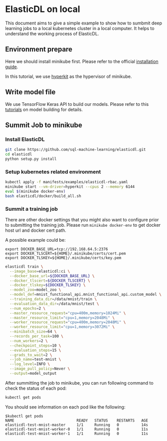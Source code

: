 # ElasticDL on local

This document aims to give a simple example to show how to sumbmit deep learning jobs to a local kubernetes cluster in a local computer. It helps to understand the working process of ElasticDL.


## Environment prepare

Here we should install minikube first. Please refer to the official [installation guide](https://kubernetes.io/docs/tasks/tools/install-minikube/).

In this tutorial, we use [hyperkit](https://github.com/moby/hyperkit) as the hypervisor of minikube.

## Write model file

We use TensorFlow Keras API to build our models. Please refer to this [tutorials](https://github.com/sql-machine-learning/elasticdl/blob/develop/elasticdl/doc/model_building.md) on model building for details.

## Summit Job to minikube

### Install ElasticDL

```bash
git clone https://github.com/sql-machine-learning/elasticdl.git
cd elasticdl
python setup.py install
```

### Setup kubernetes related environment

```bash
kubectl apply -f manifests/examples/elasticdl-rbac.yaml
minikube start --vm-driver=hyperkit --cpus 2 --memory 6144
eval $(minikube docker-env)
bash elasticdl/docker/build_all.sh
```

### Summit a training job


There are other docker settings that you might also want to configure prior to submitting the training job. Please run `minikube docker-env` to get docker host url and docker cert path.

A possible example could be:

```
export DOCKER_BASE_URL=tcp://192.168.64.5:2376
export DOCKER_TLSCERT=${HOME}/.minikube/certs/cert.pem
export DOCKER_TLSKEY=${HOME}/.minikube/certs/key.pem
```


```bash
elasticdl train \
  --image_base=elasticdl:ci \
  --docker_base_url=${DOCKER_BASE_URL} \
  --docker_tlscert=${DOCKER_TLSCERT} \
  --docker_tlskey=${DOCKER_TLSKEY} \
  --model_zoo=model_zoo \
  --model_def=mnist_functional_api.mnist_functional_api.custom_model \
  --training_data_dir=/data/mnist/train \
  --evaluation_data_dir=/data/mnist/test \
  --num_epochs=2 \
  --master_resource_request="cpu=400m,memory=1024Mi" \
  --master_resource_limit="cpu=1,memory=2048Mi" \
  --worker_resource_request="cpu=400m,memory=2048Mi" \
  --worker_resource_limit="cpu=1,memory=3072Mi" \
  --minibatch_size=64 \
  --records_per_task=100 \
  --num_workers=2 \
  --checkpoint_steps=10 \
  --evaluation_steps=15 \
  --grads_to_wait=2 \
  --job_name=test-mnist \
  --log_level=INFO \
  --image_pull_policy=Never \
  --output=model_output
```

After summitting the job to minikube, you can run following command to check the status of each pod:

```bash
kubectl get pods
```

You should see information on each pod like the following:

```
$kubectl get pods
NAME                            READY   STATUS    RESTARTS   AGE
elasticdl-test-mnist-master     1/1     Running   0          14s
elasticdl-test-mnist-worker-0   1/1     Running   0          11s
elasticdl-test-mnist-worker-1   1/1     Running   0          11s
```
